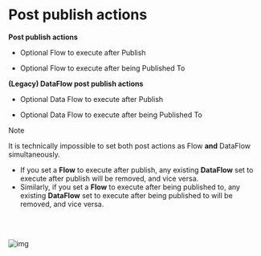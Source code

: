 
# Post publish actions

 **Post publish actions**

- Optional Flow to execute after Publish  
  
- Optional Flow to execute after being Published To  

 **(Legacy) DataFlow post publish actions**

- Optional Data Flow to execute after Publish  

- Optional Data Flow to execute after being Published To  

>[!NOTE]
>  It is technically impossible to set both post actions as Flow **and** DataFlow simultaneously.
>- If you set a **Flow** to execute after publish, any existing **DataFlow** set to execute after publish will be removed, and vice versa.
>- Similarly, if you set a **Flow** to execute after being published to, any existing **DataFlow** set to execute after being published to will be removed, and vice versa.


<br/>
<br/>

![img](https://profitbasedocs.blob.core.windows.net/images/ppActionsDim.png)

<br/>



